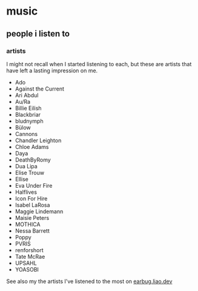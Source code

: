 # music

## people i listen to

### artists

I might not recall when I started listening to each,
but these are artists that have left a lasting impression on me.

- Ado
- Against the Current
- Ari Abdul
- Au/Ra
- Billie Eilish
- Blackbriar
- bludnymph
- Bülow
- Cannons
- Chandler Leighton
- Chloe Adams
- Daya
- DeathByRomy
- Dua Lipa
- Elise Trouw
- Ellise
- Eva Under Fire
- Halflives
- Icon For Hire
- Isabel LaRosa
- Maggie Lindemann
- Maisie Peters
- MOTHICA
- Nessa Barrett
- Poppy
- PVRIS
- renforshort
- Tate McRae
- UPSAHL
- YOASOBI

See also my the artists I've listened to the most on
[earbug.liao.dev](https://earbug.liao.dev/?get=artists&sort=plays&from=2020-01-01&to=2029-12-31)
